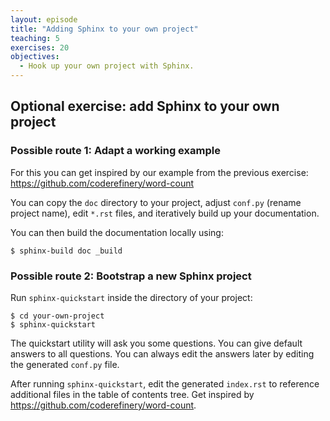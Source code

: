 ```yaml
---
layout: episode
title: "Adding Sphinx to your own project"
teaching: 5
exercises: 20
objectives:
  - Hook up your own project with Sphinx.
---
```


## Optional exercise: add Sphinx to your own project

### Possible route 1: Adapt a working example

For this you can get inspired by our example from the previous exercise:
https://github.com/coderefinery/word-count

You can copy the `doc` directory to your project, adjust `conf.py` (rename project name),
edit `*.rst` files, and iteratively build up your documentation.

You can then build the documentation locally using:

```shell
$ sphinx-build doc _build
```


### Possible route 2: Bootstrap a new Sphinx project

Run `sphinx-quickstart` inside the directory of your project:

```shell
$ cd your-own-project
$ sphinx-quickstart
```

The quickstart utility will ask you some questions. You can give default answers
to all questions. You can always edit the answers later by editing the generated
`conf.py` file.

After running `sphinx-quickstart`, edit the generated `index.rst` to reference additional
files in the table of contents tree. Get inspired by https://github.com/coderefinery/word-count.
